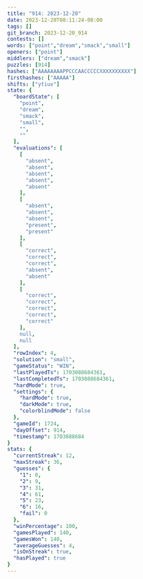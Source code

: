 ```yaml
---
title: "914: 2023-12-20"
date: 2023-12-20T08:11:24-08:00
tags: []
git_branch: 2023-12-20_914
contests: []
words: ["point","dream","smack","small"]
openers: ["point"]
middlers: ["dream","smack"]
puzzles: [914]
hashes: ["AAAAAAAAPPCCCAACCCCCXXXXXXXXXX"]
firsthashes: ["AAAAA"]
shifts: ["ytiuv"]
state: {
  "boardState": [
    "point",
    "dream",
    "smack",
    "small",
    "",
    ""
  ],
  "evaluations": [
    [
      "absent",
      "absent",
      "absent",
      "absent",
      "absent"
    ],
    [
      "absent",
      "absent",
      "absent",
      "present",
      "present"
    ],
    [
      "correct",
      "correct",
      "correct",
      "absent",
      "absent"
    ],
    [
      "correct",
      "correct",
      "correct",
      "correct",
      "correct"
    ],
    null,
    null
  ],
  "rowIndex": 4,
  "solution": "small",
  "gameStatus": "WIN",
  "lastPlayedTs": 1703088684361,
  "lastCompletedTs": 1703088684361,
  "hardMode": true,
  "settings": {
    "hardMode": true,
    "darkMode": true,
    "colorblindMode": false
  },
  "gameId": 1724,
  "dayOffset": 914,
  "timestamp": 1703088684
}
stats: {
  "currentStreak": 12,
  "maxStreak": 36,
  "guesses": {
    "1": 0,
    "2": 9,
    "3": 31,
    "4": 61,
    "5": 23,
    "6": 16,
    "fail": 0
  },
  "winPercentage": 100,
  "gamesPlayed": 140,
  "gamesWon": 140,
  "averageGuesses": 4,
  "isOnStreak": true,
  "hasPlayed": true
}
---
```

<!-- more -->
